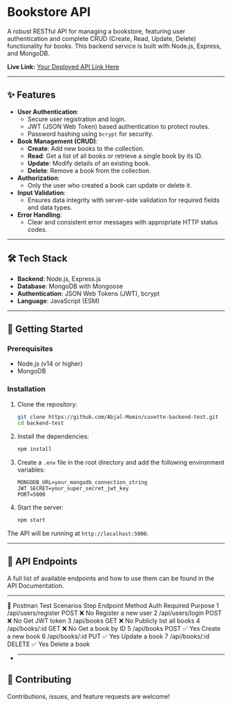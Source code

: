 # Bookstore API

A robust RESTful API for managing a bookstore, featuring user authentication and complete CRUD (Create, Read, Update, Delete) functionality for books. This backend service is built with Node.js, Express, and MongoDB.

**Live Link:** [Your Deployed API Link Here](https://example.com)

---

## ✨ Features

- **User Authentication**:
  - Secure user registration and login.
  - JWT (JSON Web Token) based authentication to protect routes.
  - Password hashing using `bcrypt` for security.
- **Book Management (CRUD)**:
  - **Create**: Add new books to the collection.
  - **Read**: Get a list of all books or retrieve a single book by its ID.
  - **Update**: Modify details of an existing book.
  - **Delete**: Remove a book from the collection.
- **Authorization**:
  - Only the user who created a book can update or delete it.
- **Input Validation**:
  - Ensures data integrity with server-side validation for required fields and data types.
- **Error Handling**:
  - Clear and consistent error messages with appropriate HTTP status codes.

---

## 🛠️ Tech Stack

- **Backend**: Node.js, Express.js
- **Database**: MongoDB with Mongoose
- **Authentication**: JSON Web Tokens (JWT), bcrypt
- **Language**: JavaScript (ESM)

---

## 🚀 Getting Started

### Prerequisites

- Node.js (v14 or higher)
- MongoDB

### Installation

1.  Clone the repository:

    ```sh
    git clone https://github.com/Abjal-Momin/cuvette-backend-test.git
    cd backend-test
    ```

2.  Install the dependencies:

    ```sh
    npm install
    ```

3.  Create a `.env` file in the root directory and add the following environment variables:

    ```env
    MONGODB_URL=your_mongodb_connection_string
    JWT_SECRET=your_super_secret_jwt_key
    PORT=5000
    ```

4.  Start the server:
    ```sh
    npm start
    ```

The API will be running at `http://localhost:5000`.

---

## 📝 API Endpoints

A full list of available endpoints and how to use them can be found in the API Documentation. 
***
🧪 Postman Test Scenarios
Step Endpoint Method Auth Required Purpose
1 /api/users/register POST ❌ No Register a new user
2 /api/users/login POST ❌ No Get JWT token
3 /api/books GET ❌ No Publicly list all books
4 /api/books/:id GET ❌ No Get a book by ID
5 /api/books POST ✅ Yes Create a new book
6 /api/books/:id PUT ✅ Yes Update a book
7 /api/books/:id DELETE ✅ Yes Delete a book

- ***

## 🤝 Contributing

Contributions, issues, and feature requests are welcome!
